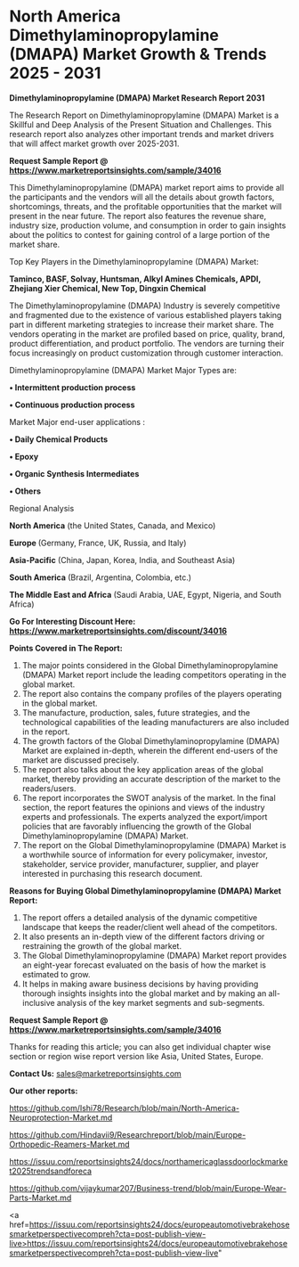 # North America Dimethylaminopropylamine (DMAPA) Market Growth & Trends 2025 - 2031

<strong>Dimethylaminopropylamine (DMAPA) Market Research Report 2031</strong>

The Research Report on Dimethylaminopropylamine (DMAPA) Market is a Skillful and Deep Analysis of the Present Situation and Challenges. This research report also analyzes other important trends and market drivers that will affect market growth over 2025-2031.

<strong>Request Sample Report @ <a href=https://www.marketreportsinsights.com/sample/34016>https://www.marketreportsinsights.com/sample/34016</a></strong>

This Dimethylaminopropylamine (DMAPA) market report aims to provide all the participants and the vendors will all the details about growth factors, shortcomings, threats, and the profitable opportunities that the market will present in the near future. The report also features the revenue share, industry size, production volume, and consumption in order to gain insights about the politics to contest for gaining control of a large portion of the market share.

Top Key Players in the Dimethylaminopropylamine (DMAPA) Market:

<strong>Taminco, BASF, Solvay, Huntsman, Alkyl Amines Chemicals, APDI, Zhejiang Xier Chemical, New Top, Dingxin Chemical</strong>

The Dimethylaminopropylamine (DMAPA) Industry is severely competitive and fragmented due to the existence of various established players taking part in different marketing strategies to increase their market share. The vendors operating in the market are profiled based on price, quality, brand, product differentiation, and product portfolio. The vendors are turning their focus increasingly on product customization through customer interaction.

Dimethylaminopropylamine (DMAPA) Market Major Types are:

<strong>•  Intermittent production process

•  Continuous production process</strong>

Market Major end-user applications :

<strong>•  Daily Chemical Products

•  Epoxy

•  Organic Synthesis Intermediates

•  Others</strong>

Regional Analysis

</u><strong><b>North America</b></strong> (the United States, Canada, and Mexico)

<strong><b>Europe </b></strong>(Germany, France, UK, Russia, and Italy)

<strong><b>Asia-Pacific</b></strong> (China, Japan, Korea, India, and Southeast Asia)

<strong><b>South America</b></strong> (Brazil, Argentina, Colombia, etc.)

<strong><b>The Middle East and Africa</b></strong> (Saudi Arabia, UAE, Egypt, Nigeria, and South Africa)

<strong>Go For Interesting Discount Here: <a href=https://www.marketreportsinsights.com/discount/34016>https://www.marketreportsinsights.com/discount/34016</a></strong>

<strong>Points Covered in The Report:</strong>
<ol>
  <li>The major points considered in the Global Dimethylaminopropylamine (DMAPA) Market report include the leading competitors operating in the global market.</li>
  <li>The report also contains the company profiles of the players operating in the global market.</li>
  <li>The manufacture, production, sales, future strategies, and the technological capabilities of the leading manufacturers are also included in the report.</li>
  <li>The growth factors of the Global Dimethylaminopropylamine (DMAPA) Market are explained in-depth, wherein the different end-users of the market are discussed precisely.</li>
  <li>The report also talks about the key application areas of the global market, thereby providing an accurate description of the market to the readers/users.</li>
  <li>The report incorporates the SWOT analysis of the market. In the final section, the report features the opinions and views of the industry experts and professionals. The experts analyzed the export/import policies that are favorably influencing the growth of the Global Dimethylaminopropylamine (DMAPA) Market.</li>
  <li>The report on the Global Dimethylaminopropylamine (DMAPA) Market is a worthwhile source of information for every policymaker, investor, stakeholder, service provider, manufacturer, supplier, and player interested in purchasing this research document.</li>
</ol>
<strong>Reasons for Buying Global Dimethylaminopropylamine (DMAPA) Market Report:</strong>

<ol>
  <li>The report offers a detailed analysis of the dynamic competitive landscape that keeps the reader/client well ahead of the competitors.</li>
  <li>It also presents an in-depth view of the different factors driving or restraining the growth of the global market.</li>
  <li>The Global Dimethylaminopropylamine (DMAPA) Market report provides an eight-year forecast evaluated on the basis of how the market is estimated to grow.</li>
  <li>It helps in making aware business decisions by having providing thorough insights insights into the global market and by making an all-inclusive analysis of the key market segments and sub-segments.</li>
</ol>
<strong>Request Sample Report @ <a href=https://www.marketreportsinsights.com/sample/34016>https://www.marketreportsinsights.com/sample/34016</a></strong>


Thanks for reading this article; you can also get individual chapter wise section or region wise report version like Asia, United States, Europe.

<strong>Contact Us:</strong>
sales@marketreportsinsights.com

<strong>Our other reports:</strong>

<a href=https://github.com/Ishi78/Research/blob/main/North-America-Neuroprotection-Market.md>https://github.com/Ishi78/Research/blob/main/North-America-Neuroprotection-Market.md</a>

<a href=https://github.com/Hindavii9/Researchreport/blob/main/Europe-Orthopedic-Reamers-Market.md>https://github.com/Hindavii9/Researchreport/blob/main/Europe-Orthopedic-Reamers-Market.md</a>

<a href=https://issuu.com/reportsinsights24/docs/northamericaglassdoorlockmarket2025trendsandforeca>https://issuu.com/reportsinsights24/docs/northamericaglassdoorlockmarket2025trendsandforeca</a>

<a href=https://github.com/vijaykumar207/Business-trend/blob/main/Europe-Wear-Parts-Market.md>https://github.com/vijaykumar207/Business-trend/blob/main/Europe-Wear-Parts-Market.md</a>

<a href=https://issuu.com/reportsinsights24/docs/europeautomotivebrakehosesmarketperspectivecompreh?cta=post-publish-view-live>https://issuu.com/reportsinsights24/docs/europeautomotivebrakehosesmarketperspectivecompreh?cta=post-publish-view-live</a>"
